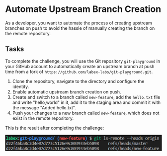 # Automate Upstream Branch Creation

As a developer, you want to automate the process of creating upstream branches on push to avoid the hassle of manually creating the branch on the remote repository.

## Tasks

To complete the challenge, you will use the Git repository `git-playground` in your GitHub account to automatically create an upstream branch at push time from a fork of `https://github.com/labex-labs/git-playground.git`.

1. Clone the repository, navigate to the directory and configure the identity.
2. Enable automatic upstream branch creation on push.
3. Create and switch to a branch called `new-feature`, add the `hello.txt` file and write "hello,world" in it, add it to the staging area and commit it with the message "Added hello.txt".
4. Push your changes to a new branch called `new-feature`, which does not exist in the remote repository.

This is the result after completing the challenge:

![<result>](./assets/challenge-automatic-push-upstream-step1-1.png)
